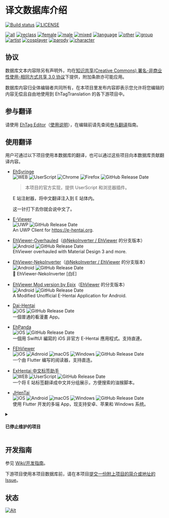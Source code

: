 # 译文数据库介绍

[![Build status](../../workflows/build/badge.svg)](../../actions)
[![LICENSE](https://img.shields.io/badge/license-by--nc--sa-orange.svg?logo=creative-commons&logoColor=white)](LICENSE.md)

<!-- [![Commit](https://img.shields.io/endpoint?color=blueviolet&url=https://ehtt.fly.dev/database/~badge)](https://github.com/EhTagTranslation/Database/tree/master)  -->

[![all](https://img.shields.io/endpoint?color=brightgreen&url=https://ehtt.fly.dev/database/all/~badge)](https://ehtt.vercel.app/list/all)
[![reclass](https://img.shields.io/endpoint?color=tomato&url=https://ehtt.fly.dev/database/reclass/~badge)](https://ehtt.vercel.app/list/reclass)
[![female](https://img.shields.io/endpoint?color=deeppink&url=https://ehtt.fly.dev/database/female/~badge)](https://ehtt.vercel.app/list/female)
[![male](https://img.shields.io/endpoint?color=slateblue&url=https://ehtt.fly.dev/database/male/~badge)](https://ehtt.vercel.app/list/male)
[![mixed](https://img.shields.io/endpoint?color=maroon&url=https://ehtt.fly.dev/database/mixed/~badge)](https://ehtt.vercel.app/list/mixed)
[![language](https://img.shields.io/endpoint?color=deepskyblue&url=https://ehtt.fly.dev/database/language/~badge)](https://ehtt.vercel.app/list/language)
[![other](https://img.shields.io/endpoint?color=lightgray&url=https://ehtt.fly.dev/database/other/~badge)](https://ehtt.vercel.app/list/other)
[![group](https://img.shields.io/endpoint?color=darkkhaki&url=https://ehtt.fly.dev/database/group/~badge)](https://ehtt.vercel.app/list/group)
[![artist](https://img.shields.io/endpoint?color=chocolate&url=https://ehtt.fly.dev/database/artist/~badge)](https://ehtt.vercel.app/list/artist)
[![cosplayer](https://img.shields.io/endpoint?color=olive&url=https://ehtt.fly.dev/database/cosplayer/~badge)](https://ehtt.vercel.app/list/cosplayer)
[![parody](https://img.shields.io/endpoint?color=darkviolet&url=https://ehtt.fly.dev/database/parody/~badge)](https://ehtt.vercel.app/list/parody)
[![character](https://img.shields.io/endpoint?color=cadetblue&url=https://ehtt.fly.dev/database/character/~badge)](https://ehtt.vercel.app/list/character)

## 协议

数据库文本内容除另有声明外，均在[知识共享(Creative Commons) 署名-非商业性使用-相同方式共享 3.0 协议](LICENSE.md)下提供，附加条款亦可能应用。

数据库内容归全体编辑者共同所有，在本项目里发布内容即表示您允许将您编辑的内容无偿且自由地使用到 EhTagTranslation 的各下游项目中。

## 参与翻译

请使用 [EhTag Editor](https://ehtt.vercel.app)（[使用说明](../../../Editor/wiki)），在编辑前请先查阅[参与翻译](../../wiki/参与翻译)指南。

## 使用翻译

用户可通过以下项目使用本数据库的翻译，也可以通过这些项目向本数据库贡献翻译内容。

- [EhSyringe](../../../EhSyringe)  
  ![WEB][plat-web] ![UserScript][plat-userscript] ![Chrome][plat-chrome] ![Firefox][plat-firefox] ![GitHub Release Date](https://img.shields.io/github/release-date/EhTagTranslation/EhSyringe?label=%E6%9C%80%E5%90%8E%E6%9B%B4%E6%96%B0)

  > 本项目的官方实现，提供 UserScript 和浏览器插件。

  E 站注射器，将中文翻译注入到 E 站体内。

  这一针打下去你就会说中文了。

- [E-Viewer](https://github.com/OpportunityLiu/E-Viewer)  
  ![UWP][plat-uwp] ![GitHub Release Date](https://img.shields.io/github/release-date/OpportunityLiu/E-Viewer?label=%E6%9C%80%E5%90%8E%E6%9B%B4%E6%96%B0)  
  An UWP Client for <https://e-hentai.org>.

- [EhViewer-Overhauled](https://github.com/Ehviewer-Overhauled/Ehviewer)（[@NekoInverter / EhViewer](https://gitlab.com/NekoInverter/EhViewer) 的分支版本）  
  ![Android][plat-android] ![GitHub Release Date](https://img.shields.io/github/release-date/Ehviewer-Overhauled/Ehviewer?label=%E6%9C%80%E5%90%8E%E6%9B%B4%E6%96%B0)  
  EhViewer overhauled with Material Design 3 and more.

- [EhViewer-NekoInverter](https://github.com/EhViewer-NekoInverter/EhViewer)（[@NekoInverter / EhViewer](https://gitlab.com/NekoInverter/EhViewer) 的分支版本）  
  ![Android][plat-android] ![GitHub Release Date](https://img.shields.io/github/release-date/EhViewer-NekoInverter/EhViewer?label=%E6%9C%80%E5%90%8E%E6%9B%B4%E6%96%B0)  
  🥥 EhViewer-NekoInverter [白E]

- [EhViewer Mod version by Epix](https://github.com/exzhawk/EhViewer)（[EhViewer](https://github.com/seven332/EhViewer) 的分支版本）  
  ![Android][plat-android] ![GitHub Release Date](https://img.shields.io/github/release-date/exzhawk/EhViewer?label=%E6%9C%80%E5%90%8E%E6%9B%B4%E6%96%B0)  
  A Modified Unofficial E-Hentai Application for Android.

- [Dai-Hentai](https://github.com/DaidoujiChen/Dai-Hentai)  
  ![iOS][plat-ios] ![GitHub Release Date](https://img.shields.io/github/release-date/DaidoujiChen/Dai-Hentai?label=%E6%9C%80%E5%90%8E%E6%9B%B4%E6%96%B0)  
  一個普通的看漫畫 App。

- [EhPanda](https://ehpanda.app)  
  ![iOS][plat-ios] ![GitHub Release Date](https://img.shields.io/github/release-date/tatsuz0u/EhPanda?label=%E6%9C%80%E5%90%8E%E6%9B%B4%E6%96%B0)  
  一個用 SwiftUI 編寫的 iOS 非官方 E-Hentai 應用程式。支持直連。

- [FEhViewer](https://github.com/honjow/FEhViewer)  
  ![iOS][plat-ios] ![Adnroid][plat-android] ![macOS][plat-macos] ![Windows][plat-windows] ![GitHub Release Date](https://img.shields.io/github/release-date/honjow/FEhViewer?label=%E6%9C%80%E5%90%8E%E6%9B%B4%E6%96%B0)  
  一个由 Flutter 编写的阅读器，支持直连。

- [ExHentai 中文标签助手](https://github.com/SunBrook/EHentai.Tags.CN)  
  ![WEB][plat-web] ![UserScript][plat-userscript] ![GitHub Release Date](https://img.shields.io/github/release-date/SunBrook/EHentai.Tags.CN?label=%E6%9C%80%E5%90%8E%E6%9B%B4%E6%96%B0)  
  一个将 E 站标签翻译成中文并分组展示，方便搜索的油猴脚本。

- [JHenTai](https://github.com/jiangtian616/JHenTai)  
  ![iOS][plat-ios] ![Android][plat-android] ![macOS][plat-macos] ![Windows][plat-windows] ![GitHub Release Date](https://img.shields.io/github/release-date/jiangtian616/JHenTai?label=%E6%9C%80%E5%90%8E%E6%9B%B4%E6%96%B0)  
  使用 Flutter 开发的多端 App，现支持安卓、苹果和 Windows 系统。

<details>

<summary>

#### 已停止维护的项目

</summary>

- [EhTagBuilder](https://github.com/Mapaler/EhTagTranslator/wiki/EhTagBuilder)  
  ![WEB][plat-web] ![UserScript][plat-userscript]

  > 本项目的前身，使用 UserScript 实现，已被 EhSyringe 取代。

  EhTagBuilder 简称 "ETB"。

  翻译实现方式：ETB 先获取 Wiki 数据库网页，获得翻译数据，生成对应格式的 CSS 代码，再由 Stylus 扩展附加到 E 绅士网页上。

- [E-HentaiViewer](https://github.com/kayanouriko/E-HentaiViewer)  
  ![iOS][plat-ios] ![GitHub Release Date](https://img.shields.io/github/release-date/kayanouriko/E-HentaiViewer?label=%E6%9C%80%E5%90%8E%E6%9B%B4%E6%96%B0)  
  一个 E-Hentai 的 iOS 端阅读器。

- [EhViewer](https://github.com/seven332/EhViewer)  
  ![Android][plat-android] ![GitHub Release Date](https://img.shields.io/github/release-date/seven332/EhViewer?label=%E6%9C%80%E5%90%8E%E6%9B%B4%E6%96%B0)  
  An Unofficial E-Hentai Application for Android.

- [@NekoInverter / EhViewer](https://gitlab.com/NekoInverter/EhViewer)（[EhViewer](https://github.com/seven332/EhViewer) 的分支版本）  
 ![Android][plat-android]  
 An E-Hentai Application for Android.
</details>

## 开发指南

参见 [Wiki/开发指南](../../wiki/开发指南)。

下游项目使用本项目数据库前，请在本项目[提交一份附上项目的简介或地址的 Issue](../../issues/new?labels=数据库使用&template=db-use.md&title=数据库使用+-+%5B项目名称%5D)。

[plat-web]: https://img.shields.io/badge/WEB-yellow.svg?logo=javascript&logoColor=fff&color=yellow
[plat-userscript]: https://img.shields.io/badge/UserScript-yellow.svg?logo=tampermonkey&logoColor=fff&color=00485B
[plat-chrome]: https://img.shields.io/badge/Chrome插件-yellow.svg?logo=google-chrome&logoColor=fff&color=4285F4
[plat-firefox]: https://img.shields.io/badge/Firefox插件-yellow.svg?logo=firefox-browser&logoColor=fff&color=FF7139
[plat-ios]: https://img.shields.io/badge/iOS-lightgrey.svg?logo=apple&logoColor=fff&color=666
[plat-uwp]: https://img.shields.io/badge/UWP-blue.svg?logo=windows&logoColor=fff&color=0078D6
[plat-android]: https://img.shields.io/badge/Android-brightgreen.svg?logo=android&logoColor=fff
[plat-windows]: https://img.shields.io/badge/Windows-blue.svg?logo=windows&logoColor=fff&color=0078D6
[plat-macos]: https://img.shields.io/badge/macOS-lightgrey.svg?logo=apple&logoColor=fff&color=666

## 状态

[![Alt](https://repobeats.axiom.co/api/embed/2245f0745828242e4da50315448575353b94df96.svg "Repobeats analytics image")](https://github.com/EhTagTranslation/Database/pulse)
